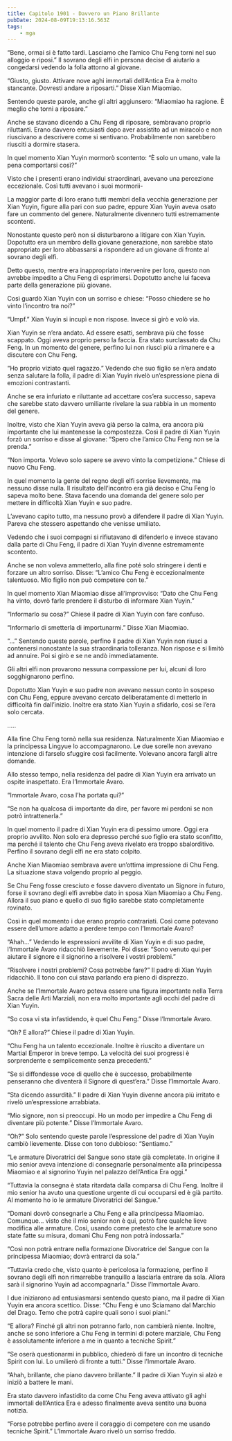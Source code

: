 ```yaml
---
title: Capitolo 1901 - Davvero un Piano Brillante
pubDate: 2024-08-09T19:13:16.563Z
tags:
    - mga
---
```



“Bene, ormai si è fatto tardi. Lasciamo che l’amico Chu Feng torni nel suo alloggio e riposi.” Il sovrano degli elfi in persona decise di aiutarlo a congedarsi vedendo la folla attorno al giovane.

“Giusto, giusto. Attivare nove aghi immortali dell’Antica Era è molto stancante. Dovresti andare a riposarti.” Disse Xian Miaomiao.

Sentendo queste parole, anche gli altri aggiunsero: “Miaomiao ha ragione. È meglio che torni a riposare.”


Anche se stavano dicendo a Chu Feng di riposare, sembravano proprio riluttanti. Erano davvero entusiasti dopo aver assistito ad un miracolo e non riuscivano a descrivere come si sentivano. Probabilmente non sarebbero riusciti a dormire stasera.


In quel momento Xian Yuyin mormorò scontento: “È solo un umano, vale la pena comportarsi così?”


Visto che i presenti erano individui straordinari, avevano una percezione eccezionale. Così tutti avevano i suoi mormorii-


La maggior parte di loro erano tutti membri della vecchia generazione per Xian Yuyin, figure alla pari con suo padre, eppure Xian Yuyin aveva osato fare un commento del genere. Naturalmente divennero tutti estremamente scontenti.


Nonostante questo però non si disturbarono a litigare con Xian Yuyin. Dopotutto era un membro della giovane generazione, non sarebbe stato appropriato per loro abbassarsi a rispondere ad un giovane di fronte al sovrano degli elfi.

Detto questo, mentre era inappropriato intervenire per loro, questo non avrebbe impedito a Chu Feng di esprimersi. Dopotutto anche lui faceva parte della generazione più giovane.

Così guardò Xian Yuyin con un sorriso e chiese: “Posso chiedere se ho vinto l’incontro tra noi?”


“Umpf.” Xian Yuyin si incupì e non rispose. Invece si girò e volò via.


Xian Yuyin se n’era andato. Ad essere esatti, sembrava più che fosse scappato. Oggi aveva proprio perso la faccia. Era stato surclassato da Chu Feng. In un momento del genere, perfino lui non riuscì più a rimanere e a discutere con Chu Feng.


“Ho proprio viziato quel ragazzo.” Vedendo che suo figlio se n’era andato senza salutare la folla, il padre di Xian Yuyin rivelò un’espressione piena di emozioni contrastanti.

Anche se era infuriato e riluttante ad accettare cos’era successo, sapeva che sarebbe stato davvero umiliante rivelare la sua rabbia in un momento del genere.


Inoltre, visto che Xian Yuyin aveva già perso la calma, era ancora più importante che lui mantenesse la compostezza. Così il padre di Xian Yuyin forzò un sorriso e disse al giovane: “Spero che l’amico Chu Feng non se la prenda.”


“Non importa. Volevo solo sapere se avevo vinto la competizione.” Chiese di nuovo Chu Feng.


In quel momento la gente del regno degli elfi sorrise lievemente, ma nessuno disse nulla. Il risultato dell’incontro era già deciso e Chu Feng lo sapeva molto bene. Stava facendo una domanda del genere solo per mettere in difficoltà Xian Yuyin e suo padre.


L’avevano capito tutto, ma nessuno provò a difendere il padre di Xian Yuyin. Pareva che stessero aspettando che venisse umiliato.


Vedendo che i suoi compagni si rifiutavano di difenderlo e invece stavano dalla parte di Chu Feng, il padre di Xian Yuyin divenne estremamente scontento.

Anche se non voleva ammetterlo, alla fine poté solo stringere i denti e forzare un altro sorriso. Disse: “L’amico Chu Feng è eccezionalmente talentuoso. Mio figlio non può competere con te.”


In quel momento Xian Miaomiao disse all’improvviso: “Dato che Chu Feng ha vinto, dovrò farle prendere il disturbo di informare Xian Yuyin.”

“Informarlo su cosa?” Chiese il padre di Xian Yuyin con fare confuso.


“Informarlo di smetterla di importunarmi.” Disse Xian Miaomiao.


“...” Sentendo queste parole, perfino il padre di Xian Yuyin non riuscì a contenersi nonostante la sua straordinaria tolleranza. Non rispose e si limitò ad annuire. Poi si girò e se ne andò immediatamente.


Gli altri elfi non provarono nessuna compassione per lui, alcuni di loro sogghignarono perfino.


Dopotutto Xian Yuyin e suo padre non avevano nessun conto in sospeso con Chu Feng, eppure avevano cercato deliberatamente di metterlo in difficoltà fin dall’inizio. Inoltre era stato Xian Yuyin a sfidarlo, così se l’era solo cercata.


…..


Alla fine Chu Feng tornò nella sua residenza. Naturalmente Xian Miaomiao e la principessa Lingyue lo accompagnarono. Le due sorelle non avevano intenzione di farselo sfuggire così facilmente. Volevano ancora fargli altre domande.

Allo stesso tempo, nella residenza del padre di Xian Yuyin era arrivato un ospite inaspettato. Era l’Immortale Avaro.

“Immortale Avaro, cosa l’ha portata qui?”


“Se non ha qualcosa di importante da dire, per favore mi perdoni se non potrò intrattenerla.”


In quel momento il padre di Xian Yuyin era di pessimo umore. Oggi era proprio avvilito. Non solo era depresso perché suo figlio era stato sconfitto, ma perché il talento che Chu Feng aveva rivelato era troppo sbalorditivo. Perfino il sovrano degli elfi ne era stato colpito.


Anche Xian Miaomiao sembrava avere un’ottima impressione di Chu Feng. La situazione stava volgendo proprio al peggio.

Se Chu Feng fosse cresciuto e fosse davvero diventato un Signore in futuro, forse il sovrano degli elfi avrebbe dato in sposa Xian Miaomiao a Chu Feng. Allora il suo piano e quello di suo figlio sarebbe stato completamente rovinato.


Così in quel momento i due erano proprio contrariati. Così come potevano essere dell’umore adatto a perdere tempo con l’Immortale Avaro?

“Ahah…” Vedendo le espressioni avvilite di Xian Yuyin e di suo padre, l’Immortale Avaro ridacchiò lievemente. Poi disse: “Sono venuto qui per aiutare il signore e il signorino a risolvere i vostri problemi.”

“Risolvere i nostri problemi? Cosa potrebbe fare?” Il padre di Xian Yuyin ridacchiò. Il tono con cui stava parlando era pieno di disprezzo.


Anche se l’Immortale Avaro poteva essere una figura importante nella Terra Sacra delle Arti Marziali, non era molto importante agli occhi del padre di Xian Yuyin.

“So cosa vi sta infastidendo, è quel Chu Feng.” Disse l’Immortale Avaro.


“Oh? E allora?” Chiese il padre di Xian Yuyin.

“Chu Feng ha un talento eccezionale. Inoltre è riuscito a diventare un Martial Emperor in breve tempo. La velocità dei suoi progressi è sorprendente e semplicemente senza precedenti.”


“Se si diffondesse voce di quello che è successo, probabilmente penseranno che diventerà il Signore di quest’era.” Disse l’Immortale Avaro.

“Sta dicendo assurdità.” Il padre di Xian Yuyin divenne ancora più irritato e rivelò un’espressione arrabbiata.


“Mio signore, non si preoccupi. Ho un modo per impedire a Chu Feng di diventare più potente.” Disse l’Immortale Avaro.


“Oh?” Solo sentendo queste parole l’espressione del padre di Xian Yuyin cambiò lievemente. Disse con tono dubbioso: “Sentiamo.”


“Le armature Divoratrici del Sangue sono state già completate. In origine il mio senior aveva intenzione di consegnarle personalmente alla principessa Miaomiao e al signorino Yuyin nel palazzo dell’Antica Era oggi.”


“Tuttavia la consegna è stata ritardata dalla comparsa di Chu Feng. Inoltre il mio senior ha avuto una questione urgente di cui occuparsi ed è già partito. Al momento ho io le armature Divoratrici del Sangue.”


“Domani dovrò consegnarle a Chu Feng e alla principessa Miaomiao. Comunque… visto che il mio senior non è qui, potrò fare qualche lieve modifica alle armature. Così, usando come pretesto che le armature sono state fatte su misura, domani Chu Feng non potrà indossarla.”


“Così non potrà entrare nella formazione Divoratrice del Sangue con la principessa Miaomiao; dovrà entrarci da sola.”

“Tuttavia credo che, visto quanto è pericolosa la formazione, perfino il sovrano degli elfi non rimarrebbe tranquillo a lasciarla entrare da sola. Allora sarà il signorino Yuyin ad accompagnarla.” Disse l’Immortale Avaro.


I due iniziarono ad entusiasmarsi sentendo questo piano, ma il padre di Xian Yuyin era ancora scettico. Disse: “Chu Feng è uno Sciamano dal Marchio del Drago. Temo che potrà capire quali sono i suoi piani.”

“E allora? Finché gli altri non potranno farlo, non cambierà niente. Inoltre, anche se sono inferiore a Chu Feng in termini di potere marziale, Chu Feng è assolutamente inferiore a me in quanto a tecniche Spirit.”

“Se oserà questionarmi in pubblico, chiederò di fare un incontro di tecniche Spirit con lui. Lo umilierò di fronte a tutti.” Disse l’Immortale Avaro.

“Ahah, brillante, che piano davvero brillante.” Il padre di Xian Yuyin si alzò e iniziò a battere le mani.


Era stato davvero infastidito da come Chu Feng aveva attivato gli aghi immortali dell’Antica Era e adesso finalmente aveva sentito una buona notizia.


“Forse potrebbe perfino avere il coraggio di competere con me usando tecniche Spirit.” L’Immortale Avaro rivelò un sorriso freddo.





